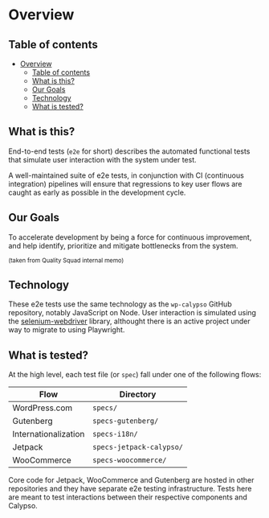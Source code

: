 # Overview

## Table of contents

<!-- TOC -->

- [Overview](#overview)
    - [Table of contents](#table-of-contents)
    - [What is this?](#what-is-this)
    - [Our Goals](#our-goals)
    - [Technology](#technology)
    - [What is tested?](#what-is-tested)

<!-- /TOC -->

## What is this?

End-to-end tests (`e2e` for short) describes the automated functional tests that simulate user interaction with the system under test.

A well-maintained suite of e2e tests, in conjunction with CI (continuous integration) pipelines will ensure that regressions to key user flows are caught as early as possible in the development cycle.

## Our Goals

To accelerate development by being a force for continuous improvement, and help identify, prioritize and mitigate bottlenecks from the system.

<sup>(taken from Quality Squad internal memo)</sup>

## Technology

These e2e tests use the same technology as the `wp-calypso` GitHub repository, notably JavaScript on Node. User interaction is simulated using the [selenium-webdriver](https://www.selenium.dev/projects/) library, althought there is an active project under way to migrate to using Playwright.

## What is tested?

At the high level, each test file (or `spec`) fall under one of the following flows:

| Flow          | Directory            |
| ------------- | -------------------- |
| WordPress.com | `specs/`             |
| Gutenberg     | `specs-gutenberg/`   |
| Internationalization     | `specs-i18n/`   |
| Jetpack       | `specs-jetpack-calypso/`     |
| WooCommerce   | `specs-woocommerce/` |

Core code for Jetpack, WooCommerce and Gutenberg are hosted in other repositories and they have separate e2e testing infrastructure. Tests here are meant to test interactions between their respective components and Calypso.
